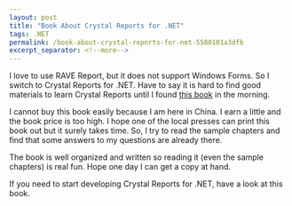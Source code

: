 ```yaml
---
layout: post
title: "Book About Crystal Reports for .NET"
tags: .NET
permalink: /book-about-crystal-reports-for-net-5580101a3dfb
excerpt_separator: <!--more-->
---
```

I love to use RAVE Report, but it does not support Windows Forms. So I switch to Crystal Reports for .NET. Have to say it is hard to find good materials to learn Crystal Reports until I found [this book](http://www.amazon.com/Crystal-Reports-Programming-Brian-Bischof/dp/0974953652) in the morning.
<!--more-->

I cannot buy this book easily because I am here in China. I earn a little and the book price is too high. I hope one of the local presses can print this book out but it surely takes time. So, I try to read the sample chapters and find that some answers to my questions are already there.

The book is well organized and written so reading it (even the sample chapters) is real fun. Hope one day I can get a copy at hand.

If you need to start developing Crystal Reports for .NET, have a look at this book.
